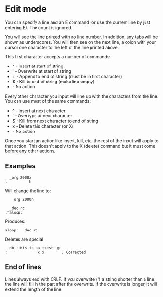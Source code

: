 # Edit mode

You can specify a line and an E command (or use the current line by just entering E). The count is ignored.

You will see the line printed with no line number. In addition, any tabs will be shown as underscores.
You will then see on the next line, a colon with your cursor one character to the left of the line printed above.

This first character accepts a number of commands:

* ^ - Insert at start of string
* ' - Overwrite at start of string
* \+ - Append to end of string (must be in first character)
* $ - Kill to end of string (make line empty)
* <space> - No action

Every other character you input will line up with the characters from the line. You can use most of the same commands:
* ^ - Insert at next character
* ' - Overtype at next character
* $ - Kill from next character to end of string
* x - Delete this character (or X)
* <space> - No action


Once you start an action like insert, kill, etc. the rest of the input will apply to that action. This doesn't apply to the X (delete) command but it must come before any other actions. 

## Examples

```
  _org 2000x
:         'h
```

Will change the line to:
```
	org 2000h
```	


```
  _dec rc
:^aloop:
```

Produces:
```
aloop:   dec rc
```

Deletes are special 
```
  db 'This is aa ttest' @
:              x x     '  ; Corrected
```




## End of lines
Lines always end with CRLF. If you overwrite (') a string shorter than a line, the line will fill in the part after the overwrite. If the overwrite is longer, it will extend the length of the line.


